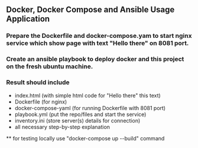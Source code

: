 ## Docker, Docker Compose and Ansible Usage Application

### Prepare the Dockerfile and docker-compose.yam to start nginx service which show page with text "Hello there" on 8081 port.

### Create an ansible playbook to deploy docker and this project on the fresh ubuntu machine.

### Result should include

- index.html (with simple html code for "Hello there" this text)
- Dockerfile (for nginx)
- docker-compose-yaml (for running Dockerfile with 8081 port)
- playbook.yml (put the repo/files and start the service)
- inventory.ini (store server(s) details for connection)
- all necessary step-by-step explanation


** for testing locally use "docker-compose up --build" command 
